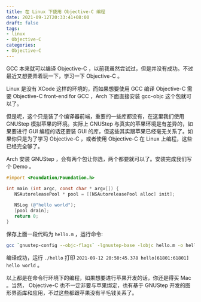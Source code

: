 ```yaml
---
title: 在 Linux 下使用 Objective-C 编程
date: 2021-09-12T20:33:41+08:00
draft: false
tags:
- linux
- Objective-C
categories:
- Objective-C
---
```


GCC 本来就可以编译 Objective-C ，以前我虽然尝试过，但是并没有成功。不过最近又想要弄着玩一下，学习一下 Objective-C 。

Linux 是没有 XCode 这样的环境的，而如果想要使用 GCC 编译 Objective-C 需要 Objective-C front-end for GCC ，Arch 下面直接安装 gcc-objc 这个包就可以了。

但是呢，这个只是装了个编译器前端，重要的一些库都没有，在这里我们使用 GNUStep 模拟苹果的环境。实际上 GNUStep 与真实的苹果环境是有差异的，如果要进行 GUI 编程的话还要装 GUI 的库，但这些其实跟苹果已经毫无关系了。如果你只是为了学习 Objective-C ，或者使用 Objective-C 在 Linux 上编程，这些已经完全够了。

Arch 安装 GNUStep ，会有两个包让你选，两个都要就可以了。安装完成我们写个 Demo 。

``` objective-c
#import <Foundation/Foundation.h>

int main (int argc, const char * argv[]) {
   NSAutoreleasePool * pool = [[NSAutoreleasePool alloc] init];
   
   NSLog (@"hello world");
   [pool drain];
   return 0;
}
```

保存上面一段代码为 `hello.m` ，运行命令:

``` sh
gcc `gnustep-config --objc-flags` -lgnustep-base -lobjc hello.m -o hello
```

编译成功，运行 `./hello` 打印 `2021-09-12 20:50:45.378 hello[61801:61801] hello world` 。

以上都是在命令行环境下的编程，如果想要进行苹果开发的话，你还是得买 Mac 。当然， Objective-C 也不一定非要与苹果绑定，也有基于 GNUStep 开发的图形界面库和应用，不过这些都跟苹果没有半毛钱关系了。
